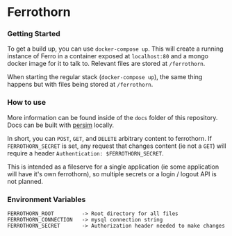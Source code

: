 # Ferrothorn

### Getting Started

To get a build up, you can use `docker-compose up`.
This will create a running instance of Ferro in a container exposed at `localhost:80` and a mongo docker image for it to talk to.
Relevant files are stored at `/ferrothorn`.

When starting the regular stack (`docker-compose up`), the same thing happens but with files being stored at `/ferrothorn`.

### How to use

More information can be found inside of the `docs` folder of this repository. Docs can be built with [persim](https://github.com/gastrodon/persim) locally.

In short, you can `POST`, `GET`, and `DELETE` arbitrary content to ferrothorn. If `FERROTHORN_SECRET` is set, any request that changes content (ie not a `GET`) will require a header `Authentication: $FERROTHORN_SECRET`.

This is intended as a fileserve for a single application (ie some application will have it's own ferrothorn), so multiple secrets or a login / logout API is not planned.

### Environment Variables
```
FERROTHORN_ROOT         -> Root directory for all files
FERROTHORN_CONNECTION   -> mysql connection string
FERROTHORN_SECRET       -> Authorization header needed to make changes
```
